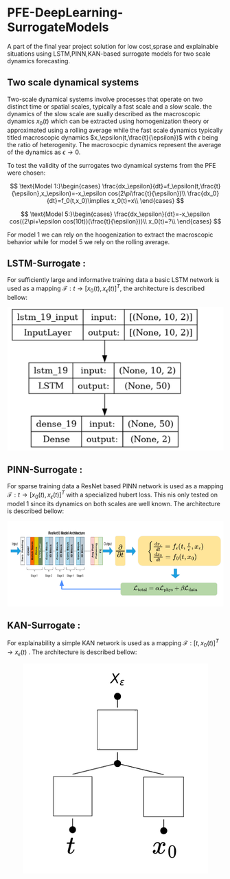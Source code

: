 # PFE-DeepLearning-SurrogateModels
A part of the final year project solution for low cost,sprase and explainable situations using LSTM,PINN,KAN-based surrogate models for two scale dynamics forecasting.
## Two scale dynamical systems
Two-scale dynamical systems involve processes that operate on two distinct time or spatial scales, typically a fast scale and a slow scale. the dynamics of the slow scale are sually described as the macroscopic dynamics $x_0(t)$ which can be extracted using homogenization theory or approximated using a  rolling average while the fast scale dynamics typically titled macroscopic dynamics $x_\epsilon(t,\frac{t}{\epsilon})$ with $\epsilon$ being the ratio of heterogenity. The macrosocpic dynamics represent the average of the dynamics as $\epsilon \to 0$.

To test the validity of the surrogates two dynamical systems from the PFE were chosen:

$$
\text{Model 1:}\begin{cases}
\frac{dx_\epsilon}{dt}=f_\epsilon(t,\frac{t}{\epsilon},x_\epsilon)=-x_\epsilon cos(2\pi\frac{t}{\epsilon})\\
\frac{dx_0}{dt}=f_0(t,x_0)\implies x_0(t)=x\\
\end{cases}
$$

$$
\text{Model 5:}\begin{cases}
\frac{dx_\epsilon}{dt}=-x_\epsilon cos((2\pi+\epsilon cos(10t))(\frac{t}{\epsilon}))\\
x_0(t)=?\\
\end{cases}
$$

For model 1 we can rely on the hoogenization to extract the macroscopic behavior while for model 5 we rely on the rolling average.
## LSTM-Surrogate :
For sufficiently large and informative training data a basic LSTM network is used as a mapping $\mathcal{F}:t\to [x_0(t),x_\epsilon(t)]^T$, the architecture is described bellow: 
<div style="text-align: center;">
  <img src="./images/lstm.PNG" alt="LSTM" />
</div>

## PINN-Surrogate :
For sparse training data a ResNet based PINN network is used as a mapping $\mathcal{F}:t\to [x_0(t),x_\epsilon(t)]^T$ with a specialized hubert loss. This nis only tested on model 1 since its dynamics on both scales are well known. The architecture is described bellow: 
<div style="text-align: center;">
  <img src="./images/PINNS-architecture.PNG" alt="PINN" />
</div>

## KAN-Surrogate :
For explainability a simple KAN network is used as a mapping $\mathcal{F}:[t,x_0(t)]^T \to x_\epsilon(t)$ . The architecture is described bellow: 
<div style="text-align: center;">
  <img src="./images/KAN-Architecture.PNG" alt="PINN" />
</div>

